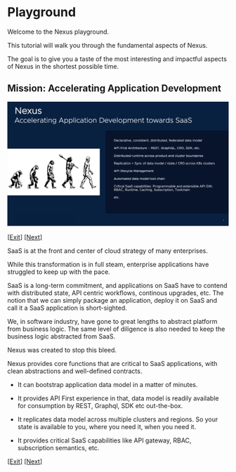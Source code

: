 # Playground

Welcome to the Nexus playground.

This tutorial will walk you through the fundamental aspects of Nexus.

The goal is to give you a taste of the most interesting and impactful aspects of Nexus in the shortest possible time.

## Mission: Accelerating Application Development

![Nexus; The Mission](../images/Playground-1.png)

[[Exit]](../../README.md)  [[Next]](Playground-InstallCLI.md)

SaaS is at the front and center of cloud strategy of many enterprises.

While this transformation is in full steam, enterprise applications have struggled to keep up with the pace.

SaaS is a long-term commitment, and applications on SaaS have to contend with distributed state, API centric workflows, continous upgrades, etc. The notion that we can simply package an application, deploy it on SaaS and call it a SaaS application is short-sighted.

We, in software industry, have gone to great lengths to abstract platform from business logic. The same level of diligence is also needed to keep the business logic abstracted from SaaS.

Nexus was created to stop this bleed.

Nexus provides core functions that are critical to SaaS applications, with clean abstractions and well-defined contracts. 

* It can bootstrap application data model in a matter of minutes.

* It provides API First experience in that, data model is readily available for consumption by REST, Graphql, SDK etc out-the-box.

* It replicates data model across multiple clusters and regions. So your state is available to you, where you need it, when you need it.

* It provides critical SaaS capabilities like API gateway, RBAC, subscription semantics, etc.


[[Exit]](../../README.md)  [[Next]](Playground-InstallCLI.md)
